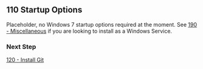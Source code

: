 ## 110 Startup Options

Placeholder, no Windows 7 startup options required at the moment. See [190 - Miscellaneous](https://github.com/remomueller/documentation/tree/master/windows/190-miscellaneous.md) if you are looking to install as a Windows Service.

### Next Step

[120 - Install Git](https://github.com/remomueller/documentation/tree/master/windows/120-git.md)
